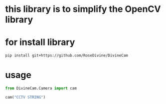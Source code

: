 # this library is to simplify the OpenCV library

# for install library  
```pip install git+https://github.com/RoseDivine/DivineCam```

# usage

```PYTHON
from DivineCam.Camera import cam

cam("CCTV STRING")
